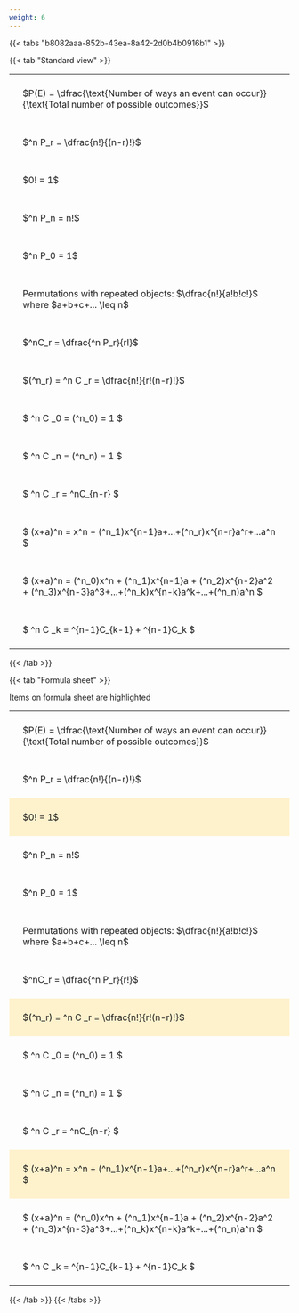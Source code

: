 ```yaml
---
weight: 6
---
```


{{< tabs "b8082aaa-852b-43ea-8a42-2d0b4b0916b1" >}}

{{< tab "Standard view" >}}

<style type="text/css">
#T_f18a8 th.col_heading {
  text-align: left;
  font-size: 1em;
}
#T_f18a8 td {
  text-align: left;
  font-size: 1em;
  padding: 1.5em;
}
</style>
<table id="T_f18a8">
  <thead>
  </thead>
  <tbody>
    <tr>
      <td id="T_f18a8_row0_col0" class="data row0 col0" >$P(E) = \dfrac{\text{Number of ways an event can occur}}{\text{Total number of possible outcomes}}$</td>
    </tr>
    <tr>
      <td id="T_f18a8_row1_col0" class="data row1 col0" >$^n P_r = \dfrac{n!}{(n-r)!}$</td>
    </tr>
    <tr>
      <td id="T_f18a8_row2_col0" class="data row2 col0" >$0! = 1$</td>
    </tr>
    <tr>
      <td id="T_f18a8_row3_col0" class="data row3 col0" >$^n P_n = n!$</td>
    </tr>
    <tr>
      <td id="T_f18a8_row4_col0" class="data row4 col0" >$^n P_0 = 1$</td>
    </tr>
    <tr>
      <td id="T_f18a8_row5_col0" class="data row5 col0" >Permutations with repeated objects: $\dfrac{n!}{a!b!c!}$ where $a+b+c+... \leq n$</td>
    </tr>
    <tr>
      <td id="T_f18a8_row6_col0" class="data row6 col0" >$^nC_r = \dfrac{^n P_r}{r!}$</td>
    </tr>
    <tr>
      <td id="T_f18a8_row7_col0" class="data row7 col0" >$(^n_r) = ^n C _r = \dfrac{n!}{r!(n-r)!}$</td>
    </tr>
    <tr>
      <td id="T_f18a8_row8_col0" class="data row8 col0" >$ ^n C _0 = (^n_0) = 1 $</td>
    </tr>
    <tr>
      <td id="T_f18a8_row9_col0" class="data row9 col0" >$ ^n C _n = (^n_n) = 1 $</td>
    </tr>
    <tr>
      <td id="T_f18a8_row10_col0" class="data row10 col0" >$ ^n C _r = ^nC_{n-r} $</td>
    </tr>
    <tr>
      <td id="T_f18a8_row11_col0" class="data row11 col0" >$ (x+a)^n = x^n + (^n_1)x^{n-1}a+...+(^n_r)x^{n-r}a^r+...a^n    $</td>
    </tr>
    <tr>
      <td id="T_f18a8_row12_col0" class="data row12 col0" >$ (x+a)^n = (^n_0)x^n + (^n_1)x^{n-1}a + (^n_2)x^{n-2}a^2 + (^n_3)x^{n-3}a^3+...+(^n_k)x^{n-k}a^k+...+(^n_n)a^n $</td>
    </tr>
    <tr>
      <td id="T_f18a8_row13_col0" class="data row13 col0" >$ ^n C _k = ^{n-1}C_{k-1} + ^{n-1}C_k $</td>
    </tr>
  </tbody>
</table>
{{< /tab >}}

{{< tab "Formula sheet" >}}

Items on formula sheet are highlighted 
<br>
<style type="text/css">
#T_43aa7 th.col_heading {
  text-align: left;
  font-size: 1em;
}
#T_43aa7 td {
  text-align: left;
  font-size: 1em;
  padding: 1.5em;
}
#T_43aa7_row0_col0, #T_43aa7_row1_col0, #T_43aa7_row3_col0, #T_43aa7_row4_col0, #T_43aa7_row5_col0, #T_43aa7_row6_col0, #T_43aa7_row8_col0, #T_43aa7_row9_col0, #T_43aa7_row10_col0, #T_43aa7_row12_col0, #T_43aa7_row13_col0 {
  background-color: rgba(0,0,0,0);
}
#T_43aa7_row2_col0, #T_43aa7_row7_col0, #T_43aa7_row11_col0 {
  background-color: rgba(255,194,10, 0.2);
}
</style>
<table id="T_43aa7">
  <thead>
  </thead>
  <tbody>
    <tr>
      <td id="T_43aa7_row0_col0" class="data row0 col0" >$P(E) = \dfrac{\text{Number of ways an event can occur}}{\text{Total number of possible outcomes}}$</td>
    </tr>
    <tr>
      <td id="T_43aa7_row1_col0" class="data row1 col0" >$^n P_r = \dfrac{n!}{(n-r)!}$</td>
    </tr>
    <tr>
      <td id="T_43aa7_row2_col0" class="data row2 col0" >$0! = 1$</td>
    </tr>
    <tr>
      <td id="T_43aa7_row3_col0" class="data row3 col0" >$^n P_n = n!$</td>
    </tr>
    <tr>
      <td id="T_43aa7_row4_col0" class="data row4 col0" >$^n P_0 = 1$</td>
    </tr>
    <tr>
      <td id="T_43aa7_row5_col0" class="data row5 col0" >Permutations with repeated objects: $\dfrac{n!}{a!b!c!}$ where $a+b+c+... \leq n$</td>
    </tr>
    <tr>
      <td id="T_43aa7_row6_col0" class="data row6 col0" >$^nC_r = \dfrac{^n P_r}{r!}$</td>
    </tr>
    <tr>
      <td id="T_43aa7_row7_col0" class="data row7 col0" >$(^n_r) = ^n C _r = \dfrac{n!}{r!(n-r)!}$</td>
    </tr>
    <tr>
      <td id="T_43aa7_row8_col0" class="data row8 col0" >$ ^n C _0 = (^n_0) = 1 $</td>
    </tr>
    <tr>
      <td id="T_43aa7_row9_col0" class="data row9 col0" >$ ^n C _n = (^n_n) = 1 $</td>
    </tr>
    <tr>
      <td id="T_43aa7_row10_col0" class="data row10 col0" >$ ^n C _r = ^nC_{n-r} $</td>
    </tr>
    <tr>
      <td id="T_43aa7_row11_col0" class="data row11 col0" >$ (x+a)^n = x^n + (^n_1)x^{n-1}a+...+(^n_r)x^{n-r}a^r+...a^n    $</td>
    </tr>
    <tr>
      <td id="T_43aa7_row12_col0" class="data row12 col0" >$ (x+a)^n = (^n_0)x^n + (^n_1)x^{n-1}a + (^n_2)x^{n-2}a^2 + (^n_3)x^{n-3}a^3+...+(^n_k)x^{n-k}a^k+...+(^n_n)a^n $</td>
    </tr>
    <tr>
      <td id="T_43aa7_row13_col0" class="data row13 col0" >$ ^n C _k = ^{n-1}C_{k-1} + ^{n-1}C_k $</td>
    </tr>
  </tbody>
</table>
{{< /tab >}}
{{< /tabs >}}